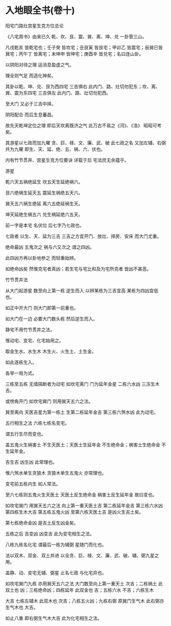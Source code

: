 # 入地眼全书(卷十)

阳宅门路灶宫星生克方位总论

《八宅周书》由来已久 乾、坎、艮、震、巽、离、坤、兑 一卦管三山。

凡戌乾亥 皆乾宅也；壬子癸 皆坎宅；丑艮寅 皆艮宅；甲卯乙 皆震宅；辰巽巳皆巽宅；丙午丁 皆离宅；未坤申 皆坤宅；庚酉辛 皆兑宅；名曰连山卦。

以阴阳对待之理 运消息盈虚之气。

理全则气足 而造化神矣。

其卦以乾、坤、兑、艮为西四宅 三吉俱右 此内门、路、灶切勿犯东；坎、离、巽、震为东四宅 三吉俱左 此内门、路、灶切勿犯西。

至大门 又必于三吉中择。

阴阳配合 而后生息蕃昌。

故先天乾坤定位之理 即后天坎离既济之气 此万古不易之《河》、《洛》 昭昭可考矣。

其游星以七政而加九曜 贪、巨、禄、文、廉、武、破 此七政之名 又加左辅、右弼 共为九曜 即生、天、延、绝、五、祸、六、伏也。

内有竹节贯井、宫星生克方位要诀 详载于后 宅法庶无余蕴乎。

游星

乾六天五祸绝延生 坎五天生延绝祸六。

艮六绝祸生延天五 震延生祸绝五天六。

巽天五六祸生绝延 离六五绝延祸生天。

坤天延绝生祸五六 兑生祸延绝六五天。

前一字是本宅 名伏位 后七字乃七政也。

七政者 以生、天、延为三吉 三吉之方宜开门、放灶、择房、安床 而大门尤重。

绝命最凶 五鬼次之 祸与六又次之 谓之四凶。

此四凶方再以卦地参之 而轻重始辨。

如绝命凶矣 然惟克宅者真凶；若生宅与宅比和及为宅所克者 皆凶不甚恶。

竹节贯井法

从大门起游星 数至向上第一栋 逆生而入 以辨某栋为三吉宜高 某栋为四凶宜低也。

如正中开大门 则大门即第一前重也。

如大门在一边 必要大门数头栋 然后逆生而入。

静宅不用竹节贯井之法。

惟动宅、变宅、化宅始用之。

取金生水、水生木 木生火、火生土、土生金。

如此逐栋生入。

各举一局为式。

三栋至五栋 无墙隔断者为动宅 如坎宅离门 门为延年金星 二栋六水凶 三冻生木吉。

或傍角开门 如坎宅巽门 则用巽天五六之法。

巽至离向 天医吉星为第一栋土 生第二栋延年金吉 第三栋六煞水凶 此为动宅。

五行相生之法 六栋七栋名变宅。

谓五行生尽而变也。

盖五鬼火生祸害土 不生天医土；天医土生延年金 不生绝命金；祸害土生绝命金 不生延年金。

吉生吉 凶生凶 此常理也。

惟六煞水单生贪狼木 贪狼木单生五鬼火 亦常理也。

变宅前五栋内生 如人常法。

至六七栋则五鬼火生天医土 天医土反生绝命金 祸害土反生延年金 故曰变也。

如坎宅巽门 用巽天五六之法 向上第一重天医土吉 第二栋延年金吉 第三栋六水凶 第四栋生木大吉 第五栋五鬼火凶 至第六栋天医土吉 是凶火生吉土矣。

第七栋绝命金凶 是吉土反生凶金矣。

五栋之后 吉变凶 凶变吉 此为变宅相生之法。

八栋九栋名化宅 谓最后一栋为辅弼 星随门而化也。

法以双木、双金、双土并进 以全贪、巨、禄、文、廉、武、破、辅、弼九星之用。

盖静、动、变宅无辅、弼星 止名七政 与化宅异也。

如坎宅巽门九栋 亦用巽天五六之法 大门数至向上第一重天土 次吉；二栋祸土 此双土也 凶；三栋绝命凶；四栋延年 此双金也 吉；五栋六水 不吉；六栋生木

大吉 七栋左辅木 此双木也 次吉；八栋五火凶；九栋右弼 原巽门生气木 此右弼亦生气木也 大吉。

如止八重 即右弼生气木大吉 此为化宅相生之法。
